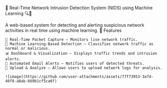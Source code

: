 🚀 Real-Time Network Intrusion Detection System (NIDS) using Machine Learning 🔍🔐

A web-based system for detecting and alerting suspicious network activities in real time using machine learning.
🌟 Features

    📡 Real-Time Packet Capture – Monitors live network traffic.
    🤖 Machine Learning-Based Detection – Classifies network traffic as normal or malicious.
    📊 Dashboard & Visualization – Displays traffic trends and intrusion alerts.
    📧 Automated Email Alerts – Notifies users of detected threats.
    📂 Upload & Analyze – Allows users to upload network logs for analysis.

    ![image](https://github.com/user-attachments/assets/77f73953-3a7d-46f8-a8ab-669b1cf5ca6f)
